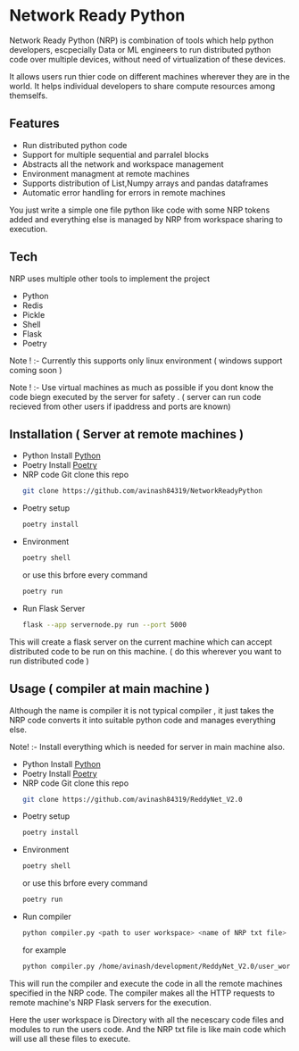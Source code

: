 # Network Ready Python


Network Ready Python (NRP) is combination of tools which help python developers, escpecially Data or ML engineers to run distributed python code over multiple devices, without need of virtualization of these devices.

It allows users run thier code on different machines wherever they are in the world. It helps individual developers to share compute resources among themselfs.

## Features

- Run distributed python code
- Support for multiple sequential and parralel blocks
- Abstracts all the network and workspace management
- Environment managment at remote machines
- Supports distribution of List,Numpy arrays and pandas dataframes
- Automatic error handling for errors in remote machines

You just write a simple one file python like code with some NRP tokens added and everything else is managed by NRP from workspace sharing to execution.

## Tech

NRP uses multiple other tools to implement the project

- Python
- Redis
- Pickle
- Shell
- Flask
- Poetry

Note ! :- Currently this supports only linux environment ( windows support coming soon )

Note ! :- Use virtual machines as much as possible if you dont know the code biegn executed by the server for safety . ( server can run code recieved from other users if ipaddress and ports are known)

## Installation ( Server at remote machines )

- Python
   Install [Python]
- Poetry
   Install [Poetry]
- NRP code
  Git clone this repo
    ```sh
    git clone https://github.com/avinash84319/NetworkReadyPython
    ```
- Poetry setup
     ```sh
     poetry install
     ```
- Environment
    ```sh
    poetry shell
    ```
    or use this brfore every command
    ```sh
    poetry run
    ```
- Run Flask Server
    ```sh
    flask --app servernode.py run --port 5000
    ```
This will create a flask server on the current machine which can accept distributed code to be run on this machine. ( do this wherever you want to run distributed code )

## Usage ( compiler at main machine )

Although the name is compiler it is not typical compiler , it just takes the NRP code converts it into suitable python code and manages everything else.

Note! :- Install everything which is needed for server in main machine also.

- Python
   Install [Python]
- Poetry
   Install [Poetry]
- NRP code
  Git clone this repo
    ```sh
    git clone https://github.com/avinash84319/ReddyNet_V2.0
    ```
- Poetry setup
     ```sh
     poetry install
     ```
- Environment
    ```sh
    poetry shell
    ```
    or use this brfore every command
    ```sh
    poetry run
    ```
- Run compiler
   ```sh
   python compiler.py <path to user workspace> <name of NRP txt file>
   ```
   for example
   ```sh
   python compiler.py /home/avinash/development/ReddyNet_V2.0/user_workspace input.txt
   ```
This will run the compiler and execute the code in all the remote machines specified in the NRP code.
The compiler makes all the HTTP requests to remote machine's NRP Flask servers for the execution.
   
Here the user workspace is Directory with all the necescary code files and modules to run the users code.
And the NRP txt file is like main code which will use all these files to execute.

[Python]:https://www.python.org/downloads/
[Poetry]:https://python-poetry.org/docs/#installation
